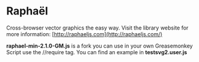 # Raphaël

Cross-browser vector graphics the easy way. Visit the library website for more information: [http://raphaeljs.com](http://raphaeljs.com/)

<B>raphael-min-2.1.0-GM.js</B> is a fork you can use in your own Greasemonkey Script
use the //require tag. You can find an example in <B>testsvg2.user.js</B>
